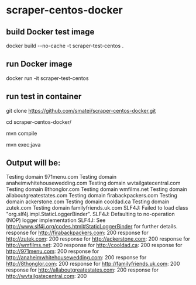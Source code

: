 # scraper-centos-docker

## build Docker test image

docker build --no-cache -t scraper-test-centos .

## run Docker image

docker run -it scraper-test-centos

## run test in container

git clone https://github.com/smatei/scraper-centos-docker.git

cd scraper-centos-docker/

mvn compile

mvn exec:java

## Output will be:

Testing domain 971menu.com
Testing domain anaheimwhitehousewedding.com
Testing domain wvtailgatecentral.com
Testing domain 8thonglor.com
Testing domain wmfilms.net
Testing domain allaboutgreatestates.com
Testing domain firabackpackers.com
Testing domain ackerstone.com
Testing domain cooldad.ca
Testing domain zutek.com
Testing domain familyfriends.uk.com
SLF4J: Failed to load class "org.slf4j.impl.StaticLoggerBinder".
SLF4J: Defaulting to no-operation (NOP) logger implementation
SLF4J: See http://www.slf4j.org/codes.html#StaticLoggerBinder for further details.
response for http://firabackpackers.com: 200
response for http://zutek.com: 200
response for http://ackerstone.com: 200
response for http://wmfilms.net: 200
response for http://cooldad.ca: 200
response for http://971menu.com: 200
response for http://anaheimwhitehousewedding.com: 200
response for http://8thonglor.com: 200
response for http://familyfriends.uk.com: 200
response for http://allaboutgreatestates.com: 200
response for http://wvtailgatecentral.com: 200